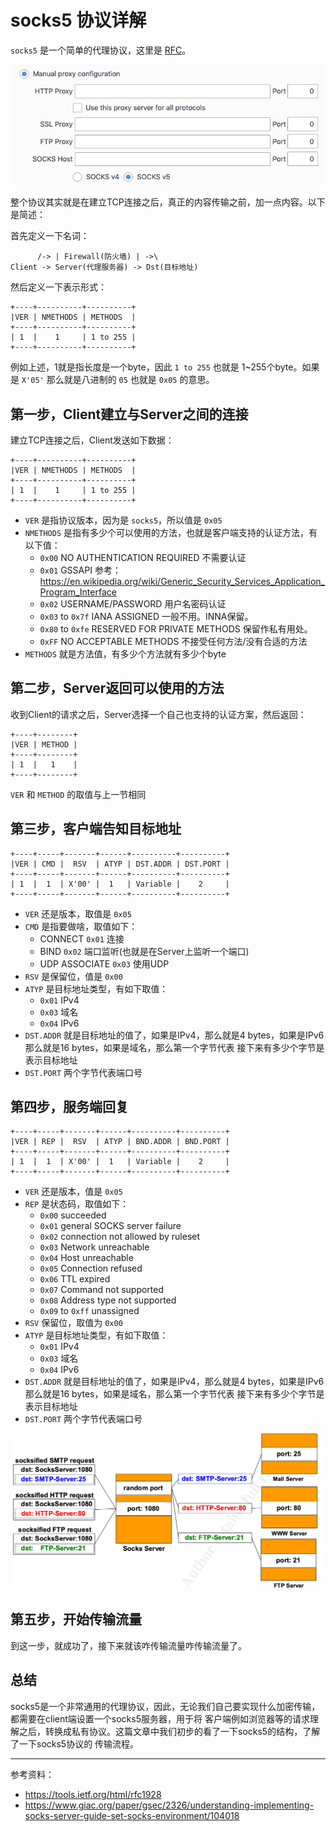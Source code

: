 # socks5 协议详解

`socks5` 是一个简单的代理协议，这里是 [RFC](https://tools.ietf.org/html/rfc1928)。

![firefox proxy settings](./img/firefox_proxy.png)

整个协议其实就是在建立TCP连接之后，真正的内容传输之前，加一点内容。以下是简述：

首先定义一下名词：

```
      /-> | Firewall(防火墙) | ->\
Client -> Server(代理服务器) -> Dst(目标地址)
```

然后定义一下表示形式：

```
+----+----------+----------+
|VER | NMETHODS | METHODS  |
+----+----------+----------+
| 1  |    1     | 1 to 255 |
+----+----------+----------+
```

例如上述，1就是指长度是一个byte，因此 `1 to 255` 也就是 1~255个byte。如果是 `X'05'` 那么就是八进制的 `05` 也就是 `0x05`
的意思。

## 第一步，Client建立与Server之间的连接

建立TCP连接之后，Client发送如下数据：

```
+----+----------+----------+
|VER | NMETHODS | METHODS  |
+----+----------+----------+
| 1  |    1     | 1 to 255 |
+----+----------+----------+
```

- `VER` 是指协议版本，因为是 `socks5`，所以值是 `0x05`
- `NMETHODS` 是指有多少个可以使用的方法，也就是客户端支持的认证方法，有以下值：
    -  `0x00` NO AUTHENTICATION REQUIRED  不需要认证
    -  `0x01` GSSAPI 参考：https://en.wikipedia.org/wiki/Generic_Security_Services_Application_Program_Interface
    -  `0x02` USERNAME/PASSWORD 用户名密码认证
    -  `0x03` to `0x7f` IANA ASSIGNED 一般不用。INNA保留。
    -  `0x80` to `0xfe` RESERVED FOR PRIVATE METHODS 保留作私有用处。
    -  `0xFF` NO ACCEPTABLE METHODS 不接受任何方法/没有合适的方法
- `METHODS` 就是方法值，有多少个方法就有多少个byte

## 第二步，Server返回可以使用的方法

收到Client的请求之后，Server选择一个自己也支持的认证方案，然后返回：

```
+----+--------+
|VER | METHOD |
+----+--------+
| 1  |   1    |
+----+--------+
```

`VER` 和 `METHOD` 的取值与上一节相同

## 第三步，客户端告知目标地址

```
+----+-----+-------+------+----------+----------+
|VER | CMD |  RSV  | ATYP | DST.ADDR | DST.PORT |
+----+-----+-------+------+----------+----------+
| 1  |  1  | X'00' |  1   | Variable |    2     |
+----+-----+-------+------+----------+----------+
```

- `VER` 还是版本，取值是 `0x05`
- `CMD` 是指要做啥，取值如下：
    - CONNECT `0x01` 连接
    - BIND `0x02` 端口监听(也就是在Server上监听一个端口)
    - UDP ASSOCIATE `0x03` 使用UDP
- `RSV` 是保留位，值是 `0x00`
- `ATYP` 是目标地址类型，有如下取值：
    - `0x01` IPv4
    - `0x03` 域名
    - `0x04` IPv6
- `DST.ADDR` 就是目标地址的值了，如果是IPv4，那么就是4 bytes，如果是IPv6那么就是16 bytes，如果是域名，那么第一个字节代表
接下来有多少个字节是表示目标地址
- `DST.PORT` 两个字节代表端口号

## 第四步，服务端回复

```
+----+-----+-------+------+----------+----------+
|VER | REP |  RSV  | ATYP | BND.ADDR | BND.PORT |
+----+-----+-------+------+----------+----------+
| 1  |  1  | X'00' |  1   | Variable |    2     |
+----+-----+-------+------+----------+----------+
```

- `VER` 还是版本，值是 `0x05`
- `REP` 是状态码，取值如下：
    -  `0x00` succeeded
    -  `0x01` general SOCKS server failure
    -  `0x02` connection not allowed by ruleset
    -  `0x03` Network unreachable
    -  `0x04` Host unreachable
    -  `0x05` Connection refused
    -  `0x06` TTL expired
    -  `0x07` Command not supported
    -  `0x08` Address type not supported
    -  `0x09` to `0xff` unassigned
- `RSV` 保留位，取值为 `0x00`
- `ATYP` 是目标地址类型，有如下取值：
    - `0x01` IPv4
    - `0x03` 域名
    - `0x04` IPv6
- `DST.ADDR` 就是目标地址的值了，如果是IPv4，那么就是4 bytes，如果是IPv6那么就是16 bytes，如果是域名，那么第一个字节代表
接下来有多少个字节是表示目标地址
- `DST.PORT` 两个字节代表端口号

![socks5 server traffic](./img/socks5_server_traffic.png)

## 第五步，开始传输流量

到这一步，就成功了，接下来就该咋传输流量咋传输流量了。

## 总结

socks5是一个非常通用的代理协议，因此，无论我们自己要实现什么加密传输，都需要在client端设置一个socks5服务器，用于将
客户端例如浏览器等的请求理解之后，转换成私有协议。这篇文章中我们初步的看了一下socks5的结构，了解了一下socks5协议的
传输流程。

---

参考资料：

- https://tools.ietf.org/html/rfc1928
- https://www.giac.org/paper/gsec/2326/understanding-implementing-socks-server-guide-set-socks-environment/104018
